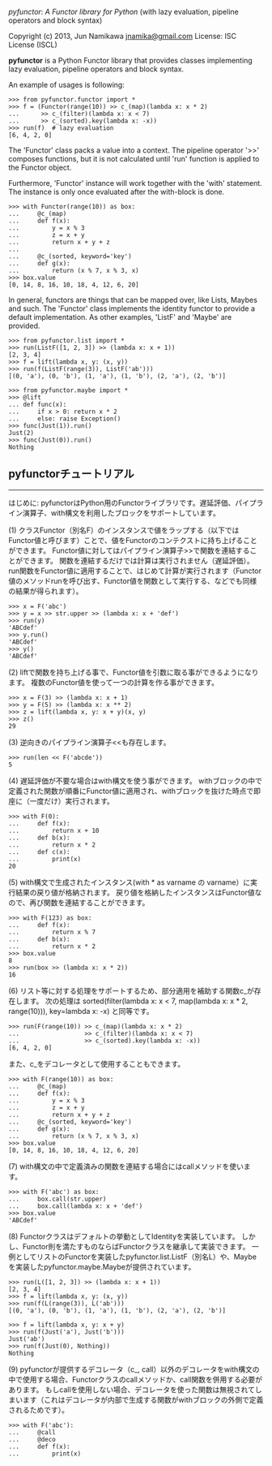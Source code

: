 *pyfunctor*: _A Functor library for Python_ (with lazy evaluation, pipeline operators and block syntax)

Copyright (c) 2013, Jun Namikawa <jnamika@gmail.com>
License: ISC License (ISCL)



**pyfunctor** is a Python Functor library that provides classes implementing lazy evaluation, pipeline operators and block syntax.

An example of usages is following:

    >>> from pyfunctor.functor import *
    >>> f = (Functor(range(10)) >> c_(map)(lambda x: x * 2)
    ...      >> c_(filter)(lambda x: x < 7)
    ...      >> c_(sorted).key(lambda x: -x))
    >>> run(f)  # lazy evaluation
    [6, 4, 2, 0]

The 'Functor' class packs a value into a context.
The pipeline operator '>>' composes functions, but it is not calculated until 'run' function is applied to the Functor object.

Furthermore, 'Functor' instance will work together with the 'with' statement.
The instance is only once evaluated after the with-block is done.

    >>> with Functor(range(10)) as box:
    ...     @c_(map)
    ...     def f(x):
    ...         y = x % 3
    ...         z = x + y
    ...         return x + y + z
    ...
    ...     @c_(sorted, keyword='key')
    ...     def g(x):
    ...         return (x % 7, x % 3, x)
    >>> box.value
    [0, 14, 8, 16, 10, 18, 4, 12, 6, 20]

In general, functors are things that can be mapped over, like Lists, Maybes and such.
The 'Functor' class implements the identity functor to provide a default implementation.
As other examples, 'ListF' and 'Maybe' are provided.

    >>> from pyfunctor.list import *
    >>> run(ListF([1, 2, 3]) >> (lambda x: x + 1))
    [2, 3, 4]
    >>> f = lift(lambda x, y: (x, y))
    >>> run(f(ListF(range(3)), ListF('ab')))
    [(0, 'a'), (0, 'b'), (1, 'a'), (1, 'b'), (2, 'a'), (2, 'b')]

    >>> from pyfunctor.maybe import *
    >>> @lift
    ... def func(x):
    ...     if x > 0: return x * 2
    ...     else: raise Exception()
    >>> func(Just(1)).run()
    Just(2)
    >>> func(Just(0)).run()
    Nothing


## pyfunctorチュートリアル
------------------
はじめに:
pyfunctorはPython用のFunctorライブラリです。遅延評価、パイプライン演算子、with構文を利用したブロックをサポートしています。


(1)
クラスFunctor（別名F）のインスタンスで値をラップする（以下ではFunctor値と呼びます）ことで、値をFunctorのコンテクストに持ち上げることができます。
Functor値に対してはパイプライン演算子>>で関数を連結することができます。
関数を連結するだけでは計算は実行されません（遅延評価）。
run関数をFunctor値に適用することで、はじめて計算が実行されます（Functor値のメソッドrunを呼び出す、Functor値を関数として実行する、などでも同様の結果が得られます）。

    >>> x = F('abc')
    >>> y = x >> str.upper >> (lambda x: x + 'def')
    >>> run(y)
    'ABCdef'
    >>> y.run()
    'ABCdef'
    >>> y()
    'ABCdef'



(2)
liftで関数を持ち上げる事で、Functor値を引数に取る事ができるようになります。
複数のFunctor値を使って一つの計算を作る事ができます。

    >>> x = F(3) >> (lambda x: x + 1)
    >>> y = F(5) >> (lambda x: x ** 2)
    >>> z = lift(lambda x, y: x + y)(x, y)
    >>> z()
    29



(3)
逆向きのパイプライン演算子<<も存在します。

    >>> run(len << F('abcde'))
    5



(4)
遅延評価が不要な場合はwith構文を使う事ができます。
withブロックの中で定義された関数が順番にFunctor値に適用され、withブロックを抜けた時点で即座に（一度だけ）実行されます。

    >>> with F(0):
    ...     def f(x):
    ...         return x + 10
    ...     def b(x):
    ...         return x * 2
    ...     def c(x):
    ...         print(x)
    20



(5)
with構文で生成されたインスタンス(with * as varname の varname）に実行結果の戻り値が格納されます。
戻り値を格納したインスタンスはFunctor値なので、再び関数を連結することができます。

    >>> with F(123) as box:
    ...     def f(x):
    ...         return x % 7
    ...     def b(x):
    ...         return x * 2
    >>> box.value
    8
    >>> run(box >> (lambda x: x * 2))
    16



(6)
リスト等に対する処理をサポートするため、部分適用を補助する関数c\_が存在します。
次の処理は sorted(filter(lambda x: x < 7, map(lambda x: x * 2, range(10))), key=lambda x: -x) と同等です。

    >>> run(F(range(10)) >> c_(map)(lambda x: x * 2)
    ...                  >> c_(filter)(lambda x: x < 7)
    ...                  >> c_(sorted).key(lambda x: -x))
    [6, 4, 2, 0]

また、c\_をデコレータとして使用することもできます。

    >>> with F(range(10)) as box:
    ...     @c_(map)
    ...     def f(x):
    ...         y = x % 3
    ...         z = x + y
    ...         return x + y + z
    ...     @c_(sorted, keyword='key')
    ...     def g(x):
    ...         return (x % 7, x % 3, x)
    >>> box.value
    [0, 14, 8, 16, 10, 18, 4, 12, 6, 20]



(7)
with構文の中で定義済みの関数を連結する場合にはcallメソッドを使います。

    >>> with F('abc') as box:
    ...     box.call(str.upper)
    ...     box.call(lambda x: x + 'def')
    >>> box.value
    'ABCdef'



(8)
Functorクラスはデフォルトの挙動としてIdentityを実装しています。
しかし、Functor則を満たすものならばFunctorクラスを継承して実装できます。
一例としてリストのFunctorを実装したpyfunctor.list.ListF（別名L）や、Maybeを実装したpyfunctor.maybe.Maybeが提供されています。

    >>> run(L([1, 2, 3]) >> (lambda x: x + 1))
    [2, 3, 4]
    >>> f = lift(lambda x, y: (x, y))
    >>> run(f(L(range(3)), L('ab')))
    [(0, 'a'), (0, 'b'), (1, 'a'), (1, 'b'), (2, 'a'), (2, 'b')]

    >>> f = lift(lambda x, y: x + y)
    >>> run(f(Just('a'), Just('b')))
    Just('ab')
    >>> run(f(Just(0), Nothing))
    Nothing

(9)
pyfunctorが提供するデコレータ（c\_, call）以外のデコレータをwith構文の中で使用する場合、Functorクラスのcallメソッドか、call関数を併用する必要があります。
もしcallを使用しない場合、デコレータを使った関数は無視されてしまいます（これはデコレータが内部で生成する関数がwithブロックの外側で定義されるためです）。

    >>> with F('abc'):
    ...     @call
    ...     @deco
    ...     def f(x):
    ...         print(x)
